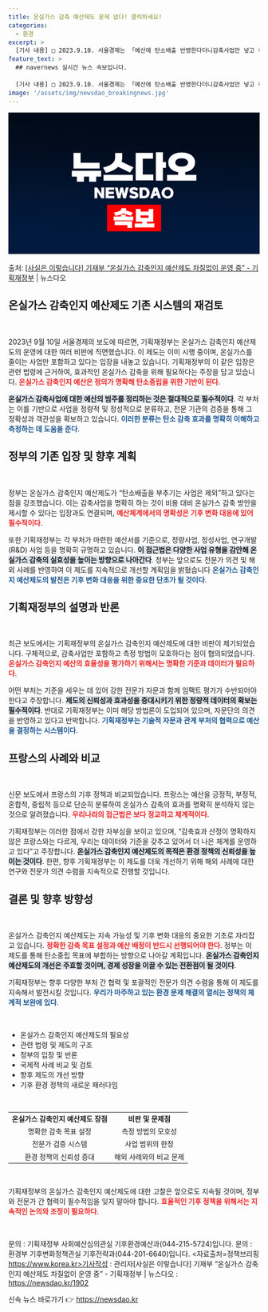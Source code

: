 ```yaml
---
title: 온실가스 감축 예산제도 문제 없다! 클릭하세요!
categories:
  - 환경
excerpt: >
  [기사 내용] □ 2023.9.10. 서울경제는 「예산에 탄소배출 반영한다더니감축사업만 넣고 측정도 모호」기…
feature_text: >
  ## navernews 실시간 뉴스 속보입니다.

  [기사 내용] □ 2023.9.10. 서울경제는 「예산에 탄소배출 반영한다더니감축사업만 넣고 측정도 모호」기…
image: '/assets/img/newsdao_breakingnews.jpg'
---
```


![뉴스다오 속보](/assets/img/newsdao_breakingnews.jpg)

<p>출처: <a href="https://newsdao.kr/1902" rel="dofollow">[사실은 이렇습니다] 기재부 “온실가스 감축인지 예산제도 차질없이 운영 중” - 기획재정부</a> | 뉴스다오</p>

<h2 data-ke-size="size26">온실가스 감축인지 예산제도 기존 시스템의 재검토</h2>

<p data-ke-size="size16">&nbsp;</p>

2023년 9월 10일 서울경제의 보도에 따르면, 기획재정부는 온실가스 감축인지 예산제도의 운영에 대한 여러 비판에 직면했습니다. 이 제도는 이미 시행 중이며, 온실가스를 줄이는 사업만 포함하고 있다는 입장을 내놓고 있습니다. 기획재정부의 이 같은 입장은 관련 법령에 근거하여, 효과적인 온실가스 감축을 위해 필요하다는 주장을 담고 있습니다. <b><span style="color: #ee2323;">온실가스 감축인지 예산은 정의가 명확해 탄소중립을 위한 기반이 된다</span></b>. 

<b><span style="background-color: #21538527;">온실가스 감축사업에 대한 예산의 범주를 정리하는 것은 절대적으로 필수적이다</span></b>. 각 부처는 이를 기반으로 사업을 정량적 및 정성적으로 분류하고, 전문 기관의 검증을 통해 그 정확성과 객관성을 확보하고 있습니다. <b><span style="color: #1a5490;">이러한 분류는 탄소 감축 효과를 명확히 이해하고 측정하는 데 도움을 준다</span></b>.

<h2 data-ke-size="size26">정부의 기존 입장 및 향후 계획</h2>

<p data-ke-size="size16">&nbsp;</p>

정부는 온실가스 감축인지 예산제도가 “탄소배출을 부추기는 사업은 제외”하고 있다는 점을 강조했습니다. 이는 감축사업을 명확히 하는 것이 비용 대비 온실가스 감축 방안을 제시할 수 있다는 입장과도 연결되며, <b><span style="color: #ee2323;">예산체계에서의 명확성은 기후 변화 대응에 있어 필수적이다</span></b>. 

또한 기획재정부는 각 부처가 마련한 예산서를 기준으로, 정량사업, 정성사업, 연구개발(R&D) 사업 등을 명확히 규명하고 있습니다. <b><span style="background-color: #21538527;">이 접근법은 다양한 사업 유형을 감안해 온실가스 감축의 실효성을 높이는 방향으로 나아간다</span></b>. 정부는 앞으로도 전문가 의견 및 해외 사례를 반영하여 이 제도를 지속적으로 개선할 계획임을 밝혔습니다 <b><span style="color: #1a5490;">온실가스 감축인지 예산제도의 발전은 기후 변화 대응을 위한 중요한 단초가 될 것이다</span></b>.

<h2 data-ke-size="size26">기획재정부의 설명과 반론</h2>

<p data-ke-size="size16">&nbsp;</p>

최근 보도에서는 기획재정부의 온실가스 감축인지 예산제도에 대한 비판이 제기되었습니다. 구체적으로, 감축사업만 포함하고 측정 방법이 모호하다는 점이 협의되었습니다. <b><span style="color: #ee2323;">온실가스 감축인지 예산의 효율성을 평가하기 위해서는 명확한 기준과 데이터가 필요하다</span></b>. 

어떤 부처는 기준을 세우는 데 있어 강한 전문가 자문과 함께 임팩트 평가가 수반되어야 한다고 주장합니다. <b><span style="background-color: #21538527;">제도의 신뢰성과 효과성을 증대시키기 위한 정량적 데이터의 확보는 필수적이다</span></b>. 반대로 기획재정부는 이미 해당 방법론이 도입되어 있으며, 자문단의 의견을 반영하고 있다고 반박합니다. <b><span style="color: #1a5490;">기획재정부는 기술적 자문과 관계 부처의 협력으로 예산을 결정하는 시스템이다</span></b>.

<h2 data-ke-size="size26">프랑스의 사례와 비교</h2>

<p data-ke-size="size16">&nbsp;</p>

신문 보도에서 프랑스의 기후 정책과 비교되었습니다. 프랑스는 예산을 긍정적, 부정적, 혼합적, 중립적 등으로 단순히 분류하여 온실가스 감축의 효과를 명확히 분석하지 않는 것으로 알려졌습니다. <b><span style="color: #ee2323;">우리나라의 접근법은 보다 정교하고 체계적이다</span></b>. 

기획재정부는 이러한 점에서 강한 자부심을 보이고 있으며, “감축효과 산정이 명확하지 않은 프랑스와는 다르게, 우리는 데이터와 기준을 갖추고 있어서 더 나은 체계를 운영하고 있다”고 주장합니다. <b><span style="background-color: #21538527;">온실가스 감축인지 예산제도의 목적은 환경 정책의 신뢰성을 높이는 것이다</span></b>. 한편, 향후 기획재정부는 이 제도를 더욱 개선하기 위해 해외 사례에 대한 연구와 전문가 의견 수렴을 지속적으로 진행할 것입니다. 

<h2 data-ke-size="size26">결론 및 향후 방향성</h2>

<p data-ke-size="size16">&nbsp;</p>

온실가스 감축인지 예산제도는 지속 가능성 및 기후 변화 대응의 중요한 기초로 자리잡고 있습니다. <b><span style="color: #ee2323;">정확한 감축 목표 설정과 예산 배정이 반드시 선행되어야 한다</span></b>. 정부는 이 제도를 통해 탄소중립 목표에 부합하는 방향으로 나아갈 계획입니다. <b><span style="background-color: #21538527;">온실가스 감축인지 예산제도의 개선은 주효할 것이며, 경제 성장을 이끌 수 있는 전환점이 될 것이다</span></b>. 

기획재정부는 향후 다양한 부처 간 협력 및 포괄적인 전문가 의견 수렴을 통해 이 제도를 지속해서 발전시킬 것입니다. <b><span style="color: #1a5490;">우리가 마주하고 있는 환경 문제 해결의 열쇠는 정책의 체계적 보완에 있다</span></b>. 

<p data-ke-size="size16">&nbsp;</p>

<ul>
    <li>온실가스 감축인지 예산제도의 필요성</li>
    <li>관련 법령 및 제도의 구조</li>
    <li>정부의 입장 및 반론</li>
    <li>국제적 사례 비교 및 검토</li>
    <li>향후 제도의 개선 방향</li>
    <li>기후 환경 정책의 새로운 패러다임</li>
</ul>

<p data-ke-size="size16">&nbsp;</p>

<table>
    <tr>
        <td style="text-align: center; height: 17px;"><b>온실가스 감축인지 예산제도 장점</b></td>
        <td style="text-align: center; height: 17px;"><b>비판 및 문제점</b></td>
    </tr>
    <tr>
        <td style="text-align: center; height: 17px;">명확한 감축 목표 설정</td>
        <td style="text-align: center; height: 17px;">측정 방법의 모호성</td>
    </tr>
    <tr>
        <td style="text-align: center; height: 17px;">전문가 검증 시스템</td>
        <td style="text-align: center; height: 17px;">사업 범위의 한정</td>
    </tr>
    <tr>
        <td style="text-align: center; height: 17px;">환경 정책의 신뢰성 증대</td>
        <td style="text-align: center; height: 17px;">해외 사례와의 비교 문제</td>
    </tr>
</table>

<p data-ke-size="size16">&nbsp;</p>

기획재정부의 온실가스 감축인지 예산제도에 대한 고찰은 앞으로도 지속될 것이며, 정부와 전문가 간 협력이 필수적임을 잊지 말아야 합니다. <b><span style="color: #ee2323;">효율적인 기후 정책을 위해서는 지속적인 논의와 조정이 필요하다</span></b>. 

<p data-ke-size="size16">&nbsp;</p>

문의 : 기획재정부 사회예산심의관실 기후환경예산과(044-215-5724)입니다. 
문의 : 환경부 기후변화정책관실 기후전략과(044-201-6640)입니다. 
<자료출처=정책브리핑 https://www.korea.kr>기사작성 : 관리자[사실은 이렇습니다] 기재부 “온실가스 감축인지 예산제도 차질없이 운영 중” - 기획재정부 | 뉴스다오  : https://newsdao.kr/1902 

신속 뉴스 바로가기 👉 <a href="https://newsdao.kr" rel="dofollow">https://newsdao.kr</a>


